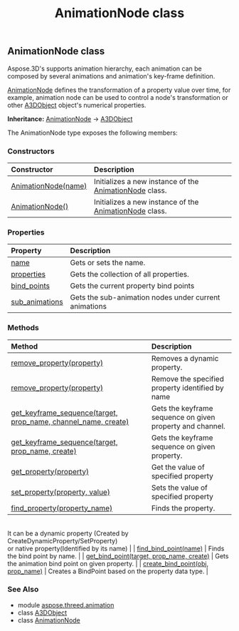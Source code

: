 ﻿---
title: AnimationNode class
second_title: Aspose.3D for Python via .NET API References
description: 
type: docs
weight: 30
url: /python-net/aspose.threed.animation/animationnode/
is_root: false
---

## AnimationNode class

Aspose.3D's supports animation hierarchy, each animation can be composed by several animations and animation's key-frame definition.

[AnimationNode](/3d/python-net/aspose.threed.animation/animationnode) defines the transformation of a property value over time, for example, animation node can be used to control a node's transformation or other [A3DObject](/3d/python-net/aspose.threed/a3dobject) object's numerical properties.



**Inheritance:** [AnimationNode](/3d/python-net/aspose.threed.animation/animationnode) → 
[A3DObject](/3d/python-net/aspose.threed/a3dobject)



The AnimationNode type exposes the following members:

### Constructors
| Constructor | Description |
| :- | :- |
| [AnimationNode(name)](/3d/python-net/aspose.threed.animation/animationnode/__init__/#str) | Initializes a new instance of the [AnimationNode](/3d/python-net/aspose.threed.animation/animationnode) class. |
| [AnimationNode()](/3d/python-net/aspose.threed.animation/animationnode/__init__/#) | Initializes a new instance of the [AnimationNode](/3d/python-net/aspose.threed.animation/animationnode) class. |


### Properties
| Property | Description |
| :- | :- |
| [name](/3d/python-net/aspose.threed.animation/animationnode/name) | Gets or sets the name. |
| [properties](/3d/python-net/aspose.threed.animation/animationnode/properties) | Gets the collection of all properties. |
| [bind_points](/3d/python-net/aspose.threed.animation/animationnode/bind_points) | Gets the current property bind points |
| [sub_animations](/3d/python-net/aspose.threed.animation/animationnode/sub_animations) | Gets the sub-animation nodes under current animations |


### Methods
| Method | Description |
| :- | :- |
| [remove_property(property)](/3d/python-net/aspose.threed.animation/animationnode/remove_property/#Property) | Removes a dynamic property. |
| [remove_property(property)](/3d/python-net/aspose.threed.animation/animationnode/remove_property/#str) | Remove the specified property identified by name |
| [get_keyframe_sequence(target, prop_name, channel_name, create)](/3d/python-net/aspose.threed.animation/animationnode/get_keyframe_sequence/#A3DObject-str-str-bool) | Gets the keyframe sequence on given property and channel. |
| [get_keyframe_sequence(target, prop_name, create)](/3d/python-net/aspose.threed.animation/animationnode/get_keyframe_sequence/#A3DObject-str-bool) | Gets the keyframe sequence on given property. |
| [get_property(property)](/3d/python-net/aspose.threed.animation/animationnode/get_property/#str) | Get the value of specified property |
| [set_property(property, value)](/3d/python-net/aspose.threed.animation/animationnode/set_property/#str-any) | Sets the value of specified property |
| [find_property(property_name)](/3d/python-net/aspose.threed.animation/animationnode/find_property/#str) | Finds the property.<br/>It can be a dynamic property (Created by CreateDynamicProperty/SetProperty) <br/>or native property(Identified by its name) |
| [find_bind_point(name)](/3d/python-net/aspose.threed.animation/animationnode/find_bind_point/#str) | Finds the bind point by name. |
| [get_bind_point(target, prop_name, create)](/3d/python-net/aspose.threed.animation/animationnode/get_bind_point/#A3DObject-str-bool) | Gets the animation bind point on given property. |
| [create_bind_point(obj, prop_name)](/3d/python-net/aspose.threed.animation/animationnode/create_bind_point/#A3DObject-str) | Creates a BindPoint based on the property data type. |



### See Also
* module [aspose.threed.animation](..)
* class [A3DObject](/3d/python-net/aspose.threed/a3dobject)
* class [AnimationNode](/3d/python-net/aspose.threed.animation/animationnode)

